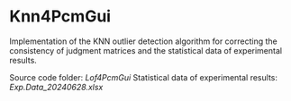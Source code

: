 # Knn4PcmGui
Implementation of the KNN outlier detection algorithm for correcting the consistency of judgment matrices and the statistical data of experimental results.

Source code folder: *Lof4PcmGui*
Statistical data of experimental results: *Exp.Data_20240628.xlsx*
